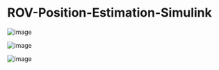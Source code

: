 # ROV-Position-Estimation-Simulink
![image](https://user-images.githubusercontent.com/66533812/114022537-c63ff380-9869-11eb-8f04-80e77070f0fa.png)

![image](https://user-images.githubusercontent.com/66533812/114022838-15862400-986a-11eb-8b5d-caa17b9d48a6.png)

![image](https://user-images.githubusercontent.com/66533812/114022961-3b132d80-986a-11eb-9818-b6ab9b56c7b2.png)


